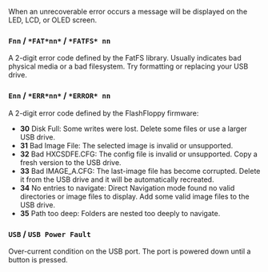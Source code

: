 When an unrecoverable error occurs a message will be displayed on the
LED, LCD, or OLED screen.

### `Fnn` / `*FAT*nn*` / `*FATFS* nn`

A 2-digit error code defined by the FatFS library. Usually indicates
bad physical media or a bad filesystem. Try formatting or replacing
your USB drive.

### `Enn` / `*ERR*nn*` / `*ERROR* nn`

A 2-digit error code defined by the FlashFloppy firmware:
- **30** Disk Full: Some writes were lost. Delete some files or use a
  larger USB drive.
- **31** Bad Image File: The selected image is invalid or
  unsupported.
- **32** Bad HXCSDFE.CFG: The config file is invalid or unsupported.
  Copy a fresh version to the USB drive.
- **33** Bad IMAGE_A.CFG: The last-image file has become corrupted.
  Delete it from the USB drive and it will be automatically recreated.
- **34** No entries to navigate: Direct Navigation mode found no valid
  directories or image files to display. Add some valid image files to
  the USB drive.
- **35** Path too deep: Folders are nested too deeply to navigate.

### `USB` / `USB Power Fault`

Over-current condition on the USB port. The port is powered down until
a button is pressed.
